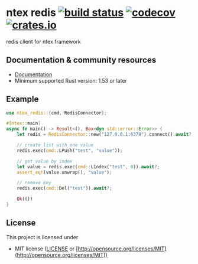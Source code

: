 # ntex redis [![build status](https://github.com/ntex-rs/ntex-redis/workflows/CI%20%28Linux%29/badge.svg?branch=master&event=push)](https://github.com/ntex-rs/ntex-redis/actions?query=workflow%3A"CI+(Linux)") [![codecov](https://codecov.io/gh/ntex-rs/ntex-redis/branch/master/graph/badge.svg)](https://codecov.io/gh/ntex-rs/ntex-redis) [![crates.io](https://img.shields.io/crates/v/ntex-redis)](https://crates.io/crates/ntex-redis)

redis client for ntex framework

## Documentation & community resources

* [Documentation](https://docs.rs/ntex-redis)
* Minimum supported Rust version: 1.53 or later

## Example

```rust
use ntex_redis::{cmd, RedisConnector};

#[ntex::main]
async fn main() -> Result<(), Box<dyn std::error::Error>> {
    let redis = RedisConnector::new("127.0.0.1:6379").connect().await?;

    // create list with one value
    redis.exec(cmd::LPush("test", "value"));

    // get value by index
    let value = redis.exec(cmd::LIndex("test", 0)).await?;
    assert_eq!(value.unwrap(), "value");

    // remove key
    redis.exec(cmd::Del("test")).await?;

    Ok(())
}
```

## License

This project is licensed under

* MIT license ([LICENSE](LICENSE) or [http://opensource.org/licenses/MIT](http://opensource.org/licenses/MIT))
